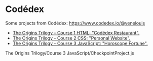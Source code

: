 # Codédex

Some projects from Codédex: https://www.codedex.io/@venelouis

<ul>
<li><a href="https://venelouis.github.io/codedex/The%20Origins%20Trilogy/Course%201%20HTML/restaurant_menu.html">The Origins Trilogy - Course 1 HTML: "Codédex Restaurant".</a></li>
<li><a href="https://venelouis.github.io/codedex/The%20Origins%20Trilogy/Course%202%20CSS/personal-website/index.html">The Origins Trilogy - Course 2 CSS: "Personal Website".</a></li>
<li><a href="https://venelouis.github.io/codedex/The%20Origins%20Trilogy/Course%203%20JavaScript/CheckpointProject.js">The Origins Trilogy - Course 3 JavaScript: "Horoscope Fortune".</a></li>
</ul>

The Origins Trilogy/Course 3 JavaScript/CheckpointProject.js